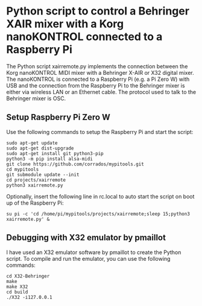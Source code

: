 # Python script to control a Behringer XAIR mixer with a Korg nanoKONTROL connected to a Raspberry Pi

The Python script xairremote.py implements the connection between the Korg nanoKONTROL MIDI mixer with
a Behringer X-AIR or X32 digital mixer. The nanoKONTROL is connected to a Raspberry Pi (e.g. a Pi Zero W)
with USB and the connection from the Raspberry Pi to the Behringer mixer is either via wireless LAN or
an Ethernet cable. The protocol used to talk to the Behringer mixer is OSC.


## Setup Raspberry Pi Zero W

Use the following commands to setup the Raspberry Pi and start the script:

```
sudo apt-get update
sudo apt-get dist-upgrade
sudo apt-get install git python3-pip
python3 -m pip install alsa-midi
git clone https://github.com/corrados/mypitools.git
cd mypitools
git submodule update --init
cd projects/xairremote
python3 xairremote.py
```

Optionally, insert the following line in rc.local to auto start the script on boot up of the
Raspberry Pi:

```
su pi -c 'cd /home/pi/mypitools/projects/xairremote;sleep 15;python3 xairremote.py' &
```


## Debugging with X32 emulator by pmaillot

I have used an X32 emulator software by pmaillot to create the Python script. To compile and run
the emulator, you can use the following commands:

```
cd X32-Behringer
make
make X32
cd build
./X32 -i127.0.0.1
```

